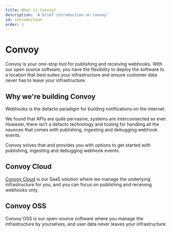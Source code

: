 ```yaml
---
title: What is Convoy?
description: 'A brief introduction on Convoy'
id: introduction
order: 1
---
```


Convoy
======

Convoy is your one-stop tool for publishing and receiving webhooks. With our open source software, you have the flexibility to deploy the software to a location that best suites your infrastructure and ensure customer data never has to leave your infrastructure.

## Why we're building Convoy

Webhooks is the defacto paradigm for building notifications on the internet.

We found that APIs are quite pervasive, systems are interconnected as ever. However, there isn’t a defacto technology and tooling for handling all the naunces that comes with publishing, ingesting and debugging webhook events.

Convoy solves that and provides you with options to get started with publishing, ingesting and debugging webhook events.

## Convoy Cloud

[Convoy Cloud](https://dashboard.getconvoy.io/signup) is our SaaS solution where we manage the underlying infrastructure for you, and you can focus on publishing and receiving webhooks only.

## Convoy OSS

Convoy OSS is our open-source software where you manage the infrastructure by yourselves, and user data never leaves your infrastructure.
